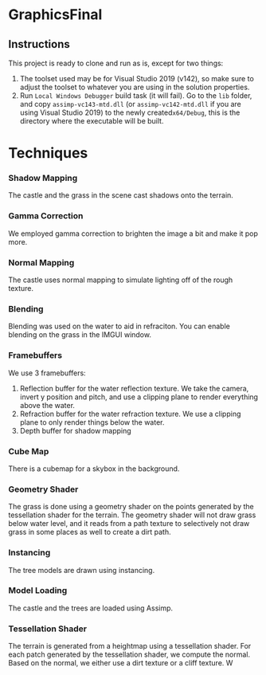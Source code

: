 # GraphicsFinal

## Instructions
This project is ready to clone and run as is, except for two things:
1. The toolset used may be for Visual Studio 2019 (v142), so make sure to adjust the toolset to whatever you are using in the solution properties.
2. Run `Local Windows Debugger` build task (it will fail). Go to the `lib` folder, and copy `assimp-vc143-mtd.dll` (or `assimp-vc142-mtd.dll` if you are using Visual Studio 2019) to the newly created`x64/Debug`, this is the directory where the executable will be built. 

# Techniques

### Shadow Mapping
The castle and the grass in the scene cast shadows onto the terrain.

### Gamma Correction
We employed gamma correction to brighten the image a bit and make it pop more.

### Normal Mapping
The castle uses normal mapping to simulate lighting off of the rough texture.

### Blending
Blending was used on the water to aid in refraciton. You can enable blending on the grass in the IMGUI window.

### Framebuffers
We use 3 framebuffers:
1. Reflection buffer for the water reflection texture. We take the camera, invert y position and pitch, and use a clipping plane to render everything above the water.
2. Refraction buffer for the water refraction texture. We use a clipping plane to only render things below the water.
3. Depth buffer for shadow mapping

### Cube Map
There is a cubemap for a skybox in the background.

### Geometry Shader
The grass is done using a geometry shader on the points generated by the tessellation shader for the terrain. The geometry shader will not draw grass below water level, and it reads from a path texture to selectively not draw grass in some places as well to create a dirt path.

### Instancing
The tree models are drawn using instancing.

### Model Loading
The castle and the trees are loaded using Assimp.

### Tessellation Shader
The terrain is generated from a heightmap using a tessellation shader. For each patch generated by the tessellation shader, we compute the normal. Based on the normal, we either use a dirt texture or a cliff texture. W

